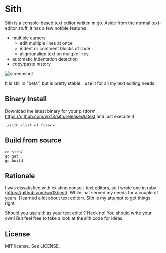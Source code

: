 Sith
====

Sith is a console-based text editor written in go. Aside from the normal
text-editor stuff, it has a few notible features:

- multiple cursors
  - edit multiple lines at once
  - indent or comment blocks of code
  - align/unalign text on multple lines.
- automatic indentation detection
- copy/paste history

![screenshot](http://www.wx13.com/sithscreenshot.png)

It is still in "beta", but is pretty stable.  I use it for all my text editing needs.


Binary Install
--------------

Download the latest binary for your platform <https://github.com/wx13/sith/releases/latest>
and just execute it

    ./sith <list of files>


Build from source
-----------------

    cd sith/
    go get .
    go build


Rationale
---------

I was dissatisfied with existing console text editors, so I
wrote one in ruby (<https://github.com/wx13/jedi>).  While that served my
needs for a couple of years, I learned a lot about text editors.  Sith
is my attempt to get things right.

Should you use sith as your text editor?  Heck no!  You should write your own!
But feel free to take a look at the sith code for ideas.


License
-------

MIT license.  See LICENSE.

